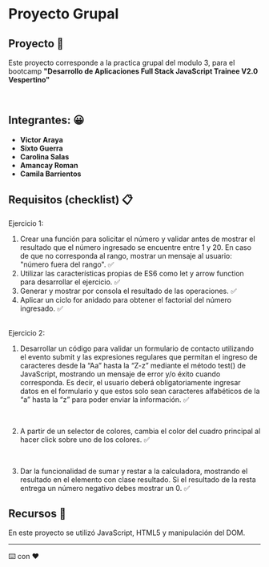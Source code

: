 # Proyecto Grupal

## Proyecto 🚀

Este proyecto corresponde a la practica grupal del modulo 3, para el bootcamp **"Desarrollo de Aplicaciones Full Stack JavaScript Trainee V2.0 Vespertino"**

<br>

## Integrantes: 😀

- **Victor Araya**
- **Sixto Guerra**
- **Carolina Salas**
- **Amancay Roman**
- **Camila Barrientos**

## Requisitos (checklist) 📋
Ejercicio 1:

1. Crear una función para solicitar el número y validar antes de mostrar el resultado que
el número ingresado se encuentre entre 1 y 20. En caso de que no corresponda al
rango, mostrar un mensaje al usuario: "número fuera del rango". ✅
2. Utilizar las características propias de ES6 como let y arrow function para desarrollar
el ejercicio. ✅
3. Generar y mostrar por consola el resultado de las operaciones. ✅
4. Aplicar un ciclo for anidado para obtener el factorial del número ingresado. ✅

<br>
Ejercicio 2:

1. Desarrollar un código para validar un formulario de contacto utilizando el evento
submit y las expresiones regulares que permitan el ingreso de caracteres desde la “Aa”
hasta la “Z-z” mediante el método test() de JavaScript, mostrando un mensaje de
error y/o éxito cuando corresponda. Es decir, el usuario deberá obligatoriamente
ingresar datos en el formulario y que estos solo sean caracteres alfabéticos de la “a”
hasta la “z” para poder enviar la información. ✅
<br>

2. A partir de un selector de colores, cambia el color del cuadro principal al hacer click
sobre uno de los colores. ✅
<br>

3. Dar la funcionalidad de sumar y restar a la calculadora, mostrando el resultado en el
elemento con clase resultado. Si el resultado de la resta entrega un número negativo
debes mostrar un 0. ✅

## Recursos 📌

En este proyecto se utilizó JavaScript, HTML5 y manipulación del DOM.

---

⌨️ con ❤️
